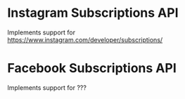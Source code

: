 # Instagram Subscriptions API
Implements support for https://www.instagram.com/developer/subscriptions/

# Facebook Subscriptions API
Implements support for ???